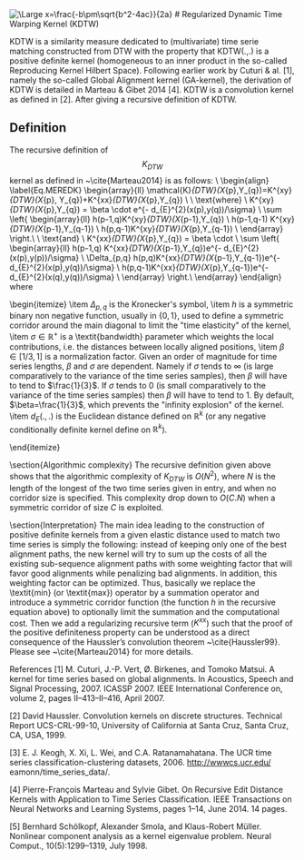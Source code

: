 <img src="https://latex.codecogs.com/svg.latex?\Large&space;x=\frac{-b\pm\sqrt{b^2-4ac}}{2a}" title="\Large x=\frac{-b\pm\sqrt{b^2-4ac}}{2a}" />
# Regularized Dynamic Time Warping Kernel (KDTW)

KDTW is a similarity measure dedicated to (multivariate) time serie matching constructed from DTW with the property that KDTW(.,.) is a positive definite kernel (homogeneous to an inner product in the so-called Reproducing Kernel Hilbert Space). Following earlier work by Cuturi & al.  [1], namely the so-called Global Alignment kernel (GA-kernel), the derivation of KDTW is detailed in Marteau & Gibet 2014  [4]. KDTW is a convolution kernel as defined in  [2]. After giving a recursive definition of KDTW.

## Definition
The recursive definition of $$K_{DTW}$$ kernel as defined in ~\cite{Marteau2014} is as follows:
\\
\begin{align}
\label{Eq.MEREDK}
\begin{array}{ll}
\mathcal{K}_{DTW}(X_{p},Y_{q})=K^{xy}_{DTW}(X_{p}, Y_{q})+K^{xx}_{DTW}(X_{p},Y_{q}) \\
\\ \text{where} 
\\
K^{xy}_{DTW}(X_{p},Y_{q}) = \beta \cdot e^{- d_{E}^{2}(x(p),y(q))/\sigma}  \\
   \sum \left\{
   \begin{array}{ll}
    h(p-1,q)K^{xy}_{DTW}(X_{p-1},Y_{q}) \\
   h(p-1,q-1) K^{xy}_{DTW}(X_{p-1},Y_{q-1})  \\
    h(p,q-1)K^{xy}_{DTW}(X_{p},Y_{q-1}) \\
   \end{array}
   \right.\\
\\ \text{and} 
\\
   K^{xx}_{DTW}(X_{p},Y_{q}) = \beta \cdot \\
   \sum \left\{
   \begin{array}{ll}
    h(p-1,q) K^{xx}_{DTW}(X_{p-1},Y_{q})e^{- d_{E}^{2}(x(p),y(p))/\sigma}  \\
    \Delta_{p,q} h(p,q)K^{xx}_{DTW}(X_{p-1},Y_{q-1})e^{- d_{E}^{2}(x(p),y(q))/\sigma}   \\
    h(p,q-1)K^{xx}_{DTW}(X_{p},Y_{q-1})e^{-d_{E}^{2}(x(q),y(q))/\sigma} \\
   \end{array}
   \right.\\
  \end{array}
\end{align}
where 

\begin{itemize}
\item $\Delta_{p,q}$ is the Kronecker's symbol, 
\item $h$ is a symmetric binary non negative function, usually in $\{0,1\}$, used to define a symmetric corridor around the main diagonal to limit the "time elasticity" of the kernel,  
\item $\sigma \in \mathbb{R}^{+}$ is a \textit{bandwidth} parameter which weights the local contributions, i.e. the distances between locally aligned positions, 
\item $\beta \in [1/3, 1]$ is a normalization factor. Given an order of magnitude for time series lengths, $\beta$ and $\sigma$ are dependent. Namely if $\sigma$ tends to $\infty$ (is large comparatively to the variance of the time series samples), then $\beta$ will have to tend to $\frac{1}{3}$. If $\sigma$ tends to $0$ (is small comparatively to the variance of the time series samples) then $\beta$ will have to tend to $1$. By default, $\beta=\frac{1}{3}$, which prevents the "infinity explosion" of the kernel.
\item $d_E(.,.)$ is the Euclidean distance defined on $\mathbb{R}^{k}$ (or any negative conditionally definite kernel define on $\mathbb{R}^{k}$).

\end{itemize} 

\section{Algorithmic complexity}
The recursive definition given above shows that the algorithmic complexity of $K_{DTW}$ is $O(N^2)$, where $N$ is the length of the longest of the two time series given in entry, and when no corridor size is specified. This complexity drop down to $O(C.N)$ when a symmetric corridor of size $C$ is exploited. 

\section{Interpretation}
The main idea leading to the construction of positive definite
kernels from a given elastic distance used to match two time series is simply the following: instead of keeping only one of the best alignment paths, the
new kernel will try to sum up the costs of all the existing sub-sequence
alignment paths with some weighting factor that will
favor good alignments while penalizing bad alignments. In
addition, this weighting factor can be optimized.  Thus, basically we replace the \textit{min} (or \textit{max}) operator by a summation operator and introduce a symmetric corridor function (the function $h$ in the recursive equation above) to optionally limit the summation and the computational cost. Then we add a regularizing recursive term ($K^{xx}$) such that the proof of the positive definiteness property can be understood as a direct
consequence of the Haussler’s convolution theorem ~\cite{Haussler99}. Please see ~\cite{Marteau2014} for more details.


References
[1]   M. Cuturi, J.-P. Vert, Ø. Birkenes, and Tomoko Matsui. A kernel for time series based on global alignments. In Acoustics, Speech and Signal Processing, 2007. ICASSP 2007. IEEE International Conference on, volume 2, pages II–413–II–416, April 2007.

[2]   David Haussler. Convolution kernels on discrete structures. Technical Report UCS-CRL-99-10, University of California at Santa Cruz, Santa Cruz, CA, USA, 1999.

[3]   E. J. Keogh, X. Xi, L. Wei, and C.A. Ratanamahatana. The UCR time series classification-clustering datasets, 2006. http://wwwcs.ucr.edu/ eamonn/time_series_data/.

[4]   Pierre-François Marteau and Sylvie Gibet. On Recursive Edit Distance Kernels with Application to Time Series Classification. IEEE Transactions on Neural Networks and Learning Systems, pages 1–14, June 2014. 14 pages.

[5]   Bernhard Schölkopf, Alexander Smola, and Klaus-Robert Müller. Nonlinear component analysis as a kernel eigenvalue problem. Neural Comput., 10(5):1299–1319, July 1998.
